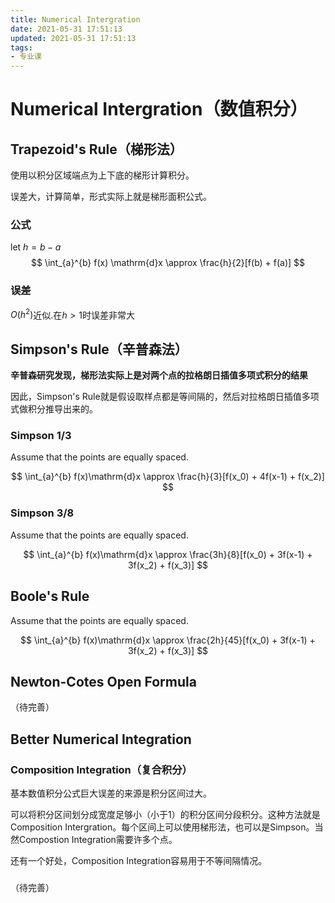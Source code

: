```yaml
---
title: Numerical Intergration
date: 2021-05-31 17:51:13
updated: 2021-05-31 17:51:13
tags:
- 专业课
---
```

# Numerical Intergration（数值积分）

## Trapezoid's Rule（梯形法）

使用以积分区域端点为上下底的梯形计算积分。

误差大，计算简单，形式实际上就是梯形面积公式。

### 公式

let $h = b - a$
$$
    \int_{a}^{b} f(x) \mathrm{d}x \approx \frac{h}{2}[f(b) + f(a)]
$$

### 误差

$O(h^2)$近似.在$h>1$时误差非常大

## Simpson's Rule（辛普森法）

**辛普森研究发现，梯形法实际上是对两个点的拉格朗日插值多项式积分的结果**

因此，Simpson's Rule就是假设取样点都是等间隔的，然后对拉格朗日插值多项式做积分推导出来的。

### Simpson 1/3

Assume that the points are equally spaced.

$$
    \int_{a}^{b} f(x)\mathrm{d}x \approx \frac{h}{3}[f(x_0) + 4f(x-1) + f(x_2)]
$$



### Simpson 3/8

Assume that the points are equally spaced.

$$
    \int_{a}^{b} f(x)\mathrm{d}x \approx \frac{3h}{8}[f(x_0) + 3f(x-1) + 3f(x_2) + f(x_3)]
$$

## Boole's Rule

Assume that the points are equally spaced.

$$
    \int_{a}^{b} f(x)\mathrm{d}x \approx \frac{2h}{45}[f(x_0) + 3f(x-1) + 3f(x_2) + f(x_3)]
$$

## Newton-Cotes Open Formula

（待完善）

## Better Numerical Integration

### Composition Integration（复合积分）

基本数值积分公式巨大误差的来源是积分区间过大。

可以将积分区间划分成宽度足够小（小于1）的积分区间分段积分。这种方法就是Composition Intergration。每个区间上可以使用梯形法，也可以是Simpson。当然Compostion Integration需要许多个点。

还有一个好处，Composition Integration容易用于不等间隔情况。

### 

（待完善）